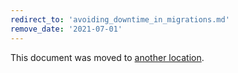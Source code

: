 ```yaml
---
redirect_to: 'avoiding_downtime_in_migrations.md'
remove_date: '2021-07-01'
---
```


This document was moved to [another location](avoiding_downtime_in_migrations.md).

<!-- This redirect file can be deleted after <2021-07-01>. -->
<!-- Before deletion, see: https://docs.gitlab.com/ee/development/documentation/#move-or-rename-a-page -->
